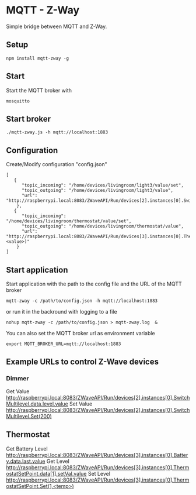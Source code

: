 # MQTT - Z-Way

Simple bridge between MQTT and Z-Way.

## Setup

	npm install mqtt-zway -g

## Start 

Start the MQTT broker with

	mosquitto

## Start broker

	./mqtt-zway.js -h mqtt://localhost:1883

## Configuration

Create/Modify configuration "config.json"

	[
	   {
	      "topic_incoming": "/home/devices/livingroom/light3/value/set",
	      "topic_outgoing": "/home/devices/livingroom/light3/value",
	      "url": "http://raspberrypi.local:8083/ZWaveAPI/Run/devices[2].instances[0].SwitchMultilevel.Set(<value>)"
	    },
	   {
	      "topic_incoming": "/home/devices/livingroom/thermostat/value/set",
	      "topic_outgoing": "/home/devices/livingroom/thermostat/value",
	      "url": "http://raspberrypi.local:8083/ZWaveAPI/Run/devices[3].instances[0].ThermostatSetPoint.Set(1,<value>)"
	    }
	]
	
## Start application

Start application with the path to the config file and the URL of the MQTT broker

	mqtt-zway -c /path/to/config.json -h mqtt://localhost:1883

or run it in the backround with logging to a file

	nohup mqtt-zway -c /path/to/config.json > mqtt-zway.log  &

You can also set the MQTT broker url as environment variable

	export MQTT_BROKER_URL=mqtt://localhost:1883

## Example URLs to control Z-Wave devices

### Dimmer

Get Value
	http://raspberrypi.local:8083/ZWaveAPI/Run/devices[2].instances[0].SwitchMultilevel.data.level.value
Set Value
	http://raspberrypi.local:8083/ZWaveAPI/Run/devices[2].instances[0].SwitchMultilevel.Set(200)


## Thermostat

Get Battery Level
	http://raspberrypi.local:8083/ZWaveAPI/Run/devices[3].instances[0].Battery.data.last.value
Get Level
	http://raspberrypi.local:8083/ZWaveAPI/Run/devices[3].instances[0].ThermostatSetPoint.data[1].setVal.value
Set Level
	http://raspberrypi.local:8083/ZWaveAPI/Run/devices[3].instances[0].ThermostatSetPoint.Set(1,<temp>)


	